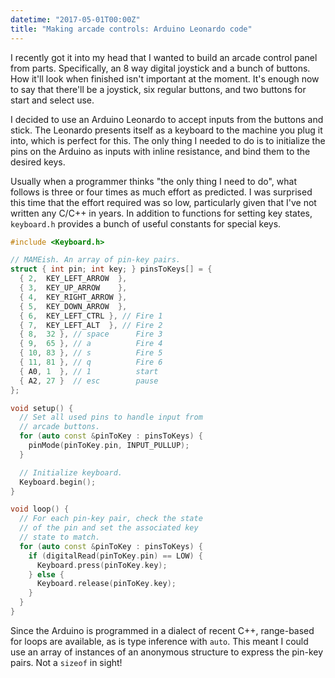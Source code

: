 ```yaml
---
datetime: "2017-05-01T00:00Z"
title: "Making arcade controls: Arduino Leonardo code"
---
```

I recently got it into my head that I wanted to build an arcade control panel
from parts. Specifically, an 8 way digital joystick and a bunch of buttons. How
it'll look when finished isn't important at the moment. It's enough now to say
that there'll be a joystick, six regular buttons, and two buttons for start and
select use.

I decided to use an Arduino Leonardo to accept inputs from the buttons and
stick. The Leonardo presents itself as a keyboard to the machine you plug it
into, which is perfect for this. The only thing I needed to do is to initialize
the pins on the Arduino as inputs with inline resistance, and bind them to the
desired keys.

Usually when a programmer thinks "the only thing I need to do", what follows is
three or four times as much effort as predicted. I was surprised this time that
the effort required was so low, particularly given that I've not written any
C/C++ in years. In addition to functions for setting key states, `keyboard.h`
provides a bunch of useful constants for special keys.

```cpp
#include <Keyboard.h>

// MAMEish. An array of pin-key pairs.
struct { int pin; int key; } pinsToKeys[] = {
  { 2,  KEY_LEFT_ARROW  },
  { 3,  KEY_UP_ARROW    },
  { 4,  KEY_RIGHT_ARROW },
  { 5,  KEY_DOWN_ARROW  },
  { 6,  KEY_LEFT_CTRL }, // Fire 1
  { 7,  KEY_LEFT_ALT  }, // Fire 2
  { 8,  32 }, // space      Fire 3
  { 9,  65 }, // a          Fire 4
  { 10, 83 }, // s          Fire 5
  { 11, 81 }, // q          Fire 6
  { A0, 1  }, // 1          start
  { A2, 27 }  // esc        pause
};

void setup() {
  // Set all used pins to handle input from
  // arcade buttons.
  for (auto const &pinToKey : pinsToKeys) {
    pinMode(pinToKey.pin, INPUT_PULLUP);
  }

  // Initialize keyboard.
  Keyboard.begin();
}

void loop() {
  // For each pin-key pair, check the state
  // of the pin and set the associated key
  // state to match.
  for (auto const &pinToKey : pinsToKeys) {
    if (digitalRead(pinToKey.pin) == LOW) {
      Keyboard.press(pinToKey.key);
    } else {
      Keyboard.release(pinToKey.key);
    }
  }
}
```

Since the Arduino is programmed in a dialect of recent  C++, range-based for
loops are available, as is type inference with `auto`. This meant I could use an
array of instances of an anonymous structure to express the pin-key pairs. Not a
`sizeof` in sight!
